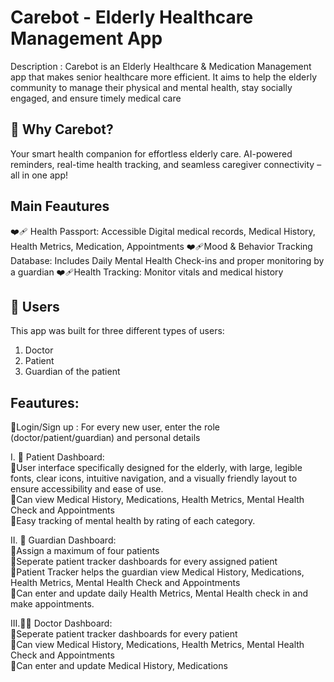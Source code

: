 # Carebot - Elderly Healthcare Management App 

Description : Carebot is an Elderly Healthcare & Medication Management app that makes senior healthcare more efficient. It aims to help the elderly community to manage their physical and mental health, stay socially engaged, and ensure timely medical care

## 🏥 Why Carebot? 
Your smart health companion for effortless elderly care. AI-powered reminders, real-time health tracking, and seamless caregiver connectivity – all in one app!

## Main Feautures
❤️‍🩹 Health Passport: Accessible Digital medical records, Medical History, Health Metrics, Medication, Appointments 
❤️‍🩹Mood & Behavior Tracking Database: Includes Daily Mental Health Check-ins and proper monitoring by a guardian
❤️‍🩹Health Tracking: Monitor vitals and medical history 

## 👥 Users
This app was built for three different types of users:
1. Doctor
2. Patient
3. Guardian of the patient

## Feautures: 
👾Login/Sign up : For every new user, enter the role (doctor/patient/guardian) and personal details 

I. 🧓 Patient Dashboard: <br>
👾User interface specifically designed for the elderly, with large, legible fonts, clear icons, intuitive navigation, and a visually friendly layout to ensure accessibility and ease of use. <br>
👾Can view Medical History, Medications, Health Metrics, Mental Health Check and Appointments <br>
👾Easy tracking of mental health by rating of each category. <br>

II. 🧑 Guardian Dashboard: <br>
👾Assign a maximum of four patients <br>
👾Seperate patient tracker dashboards for every assigned patient <br>
👾Patient Tracker helps the guardian view Medical History, Medications, Health Metrics, Mental Health Check and Appointments <br>
👾Can enter and update daily Health Metrics, Mental Health check in and make appointments. <br>

III.👩‍⚕️ Doctor Dashboard: <br>
👾Seperate patient tracker dashboards for every patient <br>
👾Can view Medical History, Medications, Health Metrics, Mental Health Check and Appointments <br>
👾Can enter and update Medical History, Medications<br>


